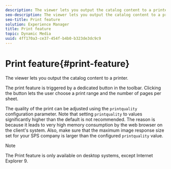 ```yaml
---
description: The viewer lets you output the catalog content to a printer.
seo-description: The viewer lets you output the catalog content to a printer.
seo-title: Print feature
solution: Experience Manager
title: Print feature
topic: Dynamic Media
uuid: 4ff170a3-ce37-454f-b4b0-b323de3dc9c9
---
```


# Print feature{#print-feature}

The viewer lets you output the catalog content to a printer.

 The print feature is triggered by a dedicated button in the toolbar. Clicking the button lets the user choose a print range and the number of pages per sheet.

The quality of the print can be adjusted using the `printquality` configuration parameter. Note that setting `printquality` to values significantly higher than the default is not recommended. The reason is because it leads to very high memory consumption by the web browser on the client's system. Also, make sure that the maximum image response size set for your SPS company is larger than the configured `printquality` value.

>[!NOTE]
>
>The Print feature is only available on desktop systems, except Internet Explorer 9.

